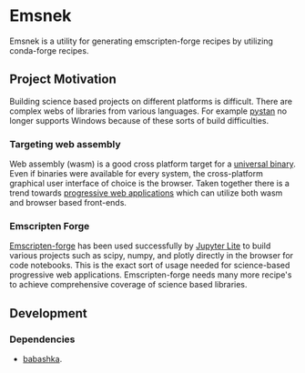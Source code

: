 # Emsnek

Emsnek is a utility for generating emscripten-forge recipes by utilizing conda-forge recipes.

## Project Motivation
Building science based projects on different platforms is difficult. There are complex webs of libraries from various languages. For example [pystan](https://github.com/stan-dev/pystan) no longer supports Windows because of these sorts of build difficulties. 

### Targeting web assembly
Web assembly (wasm) is a good cross platform target for a [universal binary](https://wasmer.io/posts/wasm-as-universal-binary-format-part-1-native-executables). Even if binaries were available for every system, the cross-platform graphical user interface of choice is the browser. Taken together there is a trend towards [progressive web applications](https://developer.mozilla.org/en-US/docs/Web/Progressive_web_apps/Guides/What_is_a_progressive_web_app) which can utilize both wasm and browser based front-ends. 

### Emscripten Forge
[Emscripten-forge](https://github.com/emscripten-forge/recipes) has been used successfully by [Jupyter Lite](https://blog.jupyter.org/mamba-meets-jupyterlite-88ef49ac4dc8) to build various projects such as scipy, numpy, and plotly directly in the browser for code notebooks. This is the exact sort of usage needed for science-based progressive web applications. Emscripten-forge needs many more recipe's to achieve comprehensive coverage of science based libraries.

## Development

### Dependencies
- [babashka](https://github.com/babashka/babashka#installation).
